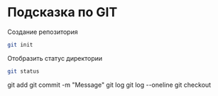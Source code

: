 # Подсказка по GIT

Создание репозитория
```sh
git init
```

Отобразить статус директории
```sh
git status
```
git add
git commit -m "Message"
git log
git log --oneline
git checkout